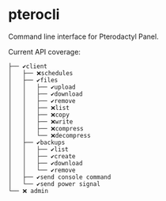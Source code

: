 # pterocli

Command line interface for Pterodactyl Panel.

Current API coverage:

```
├── ✔️client
│   ├── ❌schedules
│   ├── ✔️files
│   │   ├── ✔️upload
│   │   ├── ✔️download
│   │   ├── ✔️remove
│   │   ├── ❌list
│   │   ├── ❌copy
│   │   ├── ❌write
│   │   ├── ❌compress
│   │   └── ❌decompress
│   ├── ✔️backups
│   │   ├── ✔️list
│   │   ├── ✔️create
│   │   ├── ✔️download
│   │   └── ✔️remove
│   ├── ✔️send console command
│   └── ✔️send power signal
└── ❌ admin
```